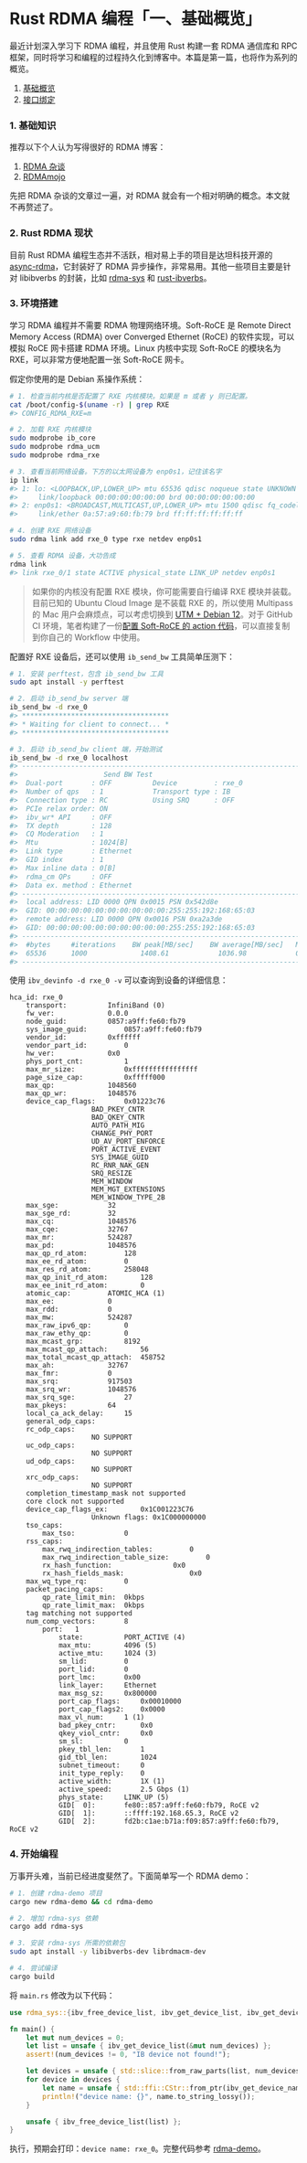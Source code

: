# Rust RDMA 编程「一、基础概览」

最近计划深入学习下 RDMA 编程，并且使用 Rust 构建一套 RDMA 通信库和 RPC 框架，同时将学习和编程的过程持久化到博客中。本篇是第一篇，也将作为系列的概览。

1. [基础概览](/rdma/rust_rdma_programming_01.html)
2. [接口绑定](/rdma/rust_rdma_programming_02.html)

### 1. 基础知识

推荐以下个人认为写得很好的 RDMA 博客：

1. [RDMA 杂谈](https://zhuanlan.zhihu.com/p/164908617)
2. [RDMAmojo](https://www.rdmamojo.com)

先把 RDMA 杂谈的文章过一遍，对 RDMA 就会有一个相对明确的概念。本文就不再赘述了。

### 2. Rust RDMA 现状

目前 Rust RDMA 编程生态并不活跃，相对易上手的项目是达坦科技开源的 [async-rdma](https://github.com/datenlord/async-rdma)，它封装好了 RDMA 异步操作，非常易用。其他一些项目主要是针对 libibverbs 的封装，比如 [rdma-sys](https://github.com/datenlord/rdma-sys) 和 [rust-ibverbs](https://github.com/jonhoo/rust-ibverbs)。

### 3. 环境搭建

学习 RDMA 编程并不需要 RDMA 物理网络环境。Soft-RoCE 是 Remote Direct Memory Access (RDMA) over Converged Ethernet (RoCE) 的软件实现，可以模拟 RoCE 网卡搭建 RDMA 环境。Linux 内核中实现 Soft-RoCE 的模块名为 RXE，可以非常方便地配置一张 Soft-RoCE 网卡。

假定你使用的是 Debian 系操作系统：

```bash
# 1. 检查当前内核是否配置了 RXE 内核模块。如果是 m 或者 y 则已配置。
cat /boot/config-$(uname -r) | grep RXE
#> CONFIG_RDMA_RXE=m

# 2. 加载 RXE 内核模块
sudo modprobe ib_core
sudo modprobe rdma_ucm
sudo modprobe rdma_rxe

# 3. 查看当前网络设备。下方的以太网设备为 enp0s1，记住该名字
ip link
#> 1: lo: <LOOPBACK,UP,LOWER_UP> mtu 65536 qdisc noqueue state UNKNOWN mode DEFAULT group default qlen 1000
#>     link/loopback 00:00:00:00:00:00 brd 00:00:00:00:00:00
#> 2: enp0s1: <BROADCAST,MULTICAST,UP,LOWER_UP> mtu 1500 qdisc fq_codel state UP mode DEFAULT group default qlen 1000
#>     link/ether 0a:57:a9:60:fb:79 brd ff:ff:ff:ff:ff:ff

# 4. 创建 RXE 网络设备
sudo rdma link add rxe_0 type rxe netdev enp0s1

# 5. 查看 RDMA 设备，大功告成
rdma link
#> link rxe_0/1 state ACTIVE physical_state LINK_UP netdev enp0s1
```

> 如果你的内核没有配置 RXE 模块，你可能需要自行编译 RXE 模块并装载。目前已知的 Ubuntu Cloud Image 是不装载 RXE 的，所以使用 Multipass 的 Mac 用户会麻烦点，可以考虑切换到 [UTM + Debian 12](https://mac.getutm.app/gallery/debian-12)。对于 GitHub CI 环境，笔者构建了一份[配置 Soft-RoCE 的 action 代码](https://github.com/SF-Zhou/setup-soft-roce-action)，可以直接复制到你自己的 Workflow 中使用。

配置好 RXE 设备后，还可以使用 `ib_send_bw` 工具简单压测下：

```bash
# 1. 安装 perftest，包含 ib_send_bw 工具
sudo apt install -y perftest

# 2. 启动 ib_send_bw server 端
ib_send_bw -d rxe_0
#> ************************************
#> * Waiting for client to connect... *
#> ************************************

# 3. 启动 ib_send_bw client 端，开始测试
ib_send_bw -d rxe_0 localhost
#> ---------------------------------------------------------------------------------------
#>                     Send BW Test
#>  Dual-port       : OFF          Device         : rxe_0
#>  Number of qps   : 1            Transport type : IB
#>  Connection type : RC           Using SRQ      : OFF
#>  PCIe relax order: ON
#>  ibv_wr* API     : OFF
#>  TX depth        : 128
#>  CQ Moderation   : 1
#>  Mtu             : 1024[B]
#>  Link type       : Ethernet
#>  GID index       : 1
#>  Max inline data : 0[B]
#>  rdma_cm QPs     : OFF
#>  Data ex. method : Ethernet
#> ---------------------------------------------------------------------------------------
#>  local address: LID 0000 QPN 0x0015 PSN 0x542d8e
#>  GID: 00:00:00:00:00:00:00:00:00:00:255:255:192:168:65:03
#>  remote address: LID 0000 QPN 0x0016 PSN 0xa2a3de
#>  GID: 00:00:00:00:00:00:00:00:00:00:255:255:192:168:65:03
#> ---------------------------------------------------------------------------------------
#>  #bytes     #iterations    BW peak[MB/sec]    BW average[MB/sec]   MsgRate[Mpps]
#>  65536      1000             1408.61            1036.98            0.016592
#> ---------------------------------------------------------------------------------------
```

使用 `ibv_devinfo -d rxe_0 -v` 可以查询到设备的详细信息：

```
hca_id:	rxe_0
	transport:			InfiniBand (0)
	fw_ver:				0.0.0
	node_guid:			0857:a9ff:fe60:fb79
	sys_image_guid:			0857:a9ff:fe60:fb79
	vendor_id:			0xffffff
	vendor_part_id:			0
	hw_ver:				0x0
	phys_port_cnt:			1
	max_mr_size:			0xffffffffffffffff
	page_size_cap:			0xfffff000
	max_qp:				1048560
	max_qp_wr:			1048576
	device_cap_flags:		0x01223c76
					BAD_PKEY_CNTR
					BAD_QKEY_CNTR
					AUTO_PATH_MIG
					CHANGE_PHY_PORT
					UD_AV_PORT_ENFORCE
					PORT_ACTIVE_EVENT
					SYS_IMAGE_GUID
					RC_RNR_NAK_GEN
					SRQ_RESIZE
					MEM_WINDOW
					MEM_MGT_EXTENSIONS
					MEM_WINDOW_TYPE_2B
	max_sge:			32
	max_sge_rd:			32
	max_cq:				1048576
	max_cqe:			32767
	max_mr:				524287
	max_pd:				1048576
	max_qp_rd_atom:			128
	max_ee_rd_atom:			0
	max_res_rd_atom:		258048
	max_qp_init_rd_atom:		128
	max_ee_init_rd_atom:		0
	atomic_cap:			ATOMIC_HCA (1)
	max_ee:				0
	max_rdd:			0
	max_mw:				524287
	max_raw_ipv6_qp:		0
	max_raw_ethy_qp:		0
	max_mcast_grp:			8192
	max_mcast_qp_attach:		56
	max_total_mcast_qp_attach:	458752
	max_ah:				32767
	max_fmr:			0
	max_srq:			917503
	max_srq_wr:			1048576
	max_srq_sge:			27
	max_pkeys:			64
	local_ca_ack_delay:		15
	general_odp_caps:
	rc_odp_caps:
					NO SUPPORT
	uc_odp_caps:
					NO SUPPORT
	ud_odp_caps:
					NO SUPPORT
	xrc_odp_caps:
					NO SUPPORT
	completion_timestamp_mask not supported
	core clock not supported
	device_cap_flags_ex:		0x1C001223C76
					Unknown flags: 0x1C000000000
	tso_caps:
		max_tso:			0
	rss_caps:
		max_rwq_indirection_tables:			0
		max_rwq_indirection_table_size:			0
		rx_hash_function:				0x0
		rx_hash_fields_mask:				0x0
	max_wq_type_rq:			0
	packet_pacing_caps:
		qp_rate_limit_min:	0kbps
		qp_rate_limit_max:	0kbps
	tag matching not supported
	num_comp_vectors:		8
		port:	1
			state:			PORT_ACTIVE (4)
			max_mtu:		4096 (5)
			active_mtu:		1024 (3)
			sm_lid:			0
			port_lid:		0
			port_lmc:		0x00
			link_layer:		Ethernet
			max_msg_sz:		0x800000
			port_cap_flags:		0x00010000
			port_cap_flags2:	0x0000
			max_vl_num:		1 (1)
			bad_pkey_cntr:		0x0
			qkey_viol_cntr:		0x0
			sm_sl:			0
			pkey_tbl_len:		1
			gid_tbl_len:		1024
			subnet_timeout:		0
			init_type_reply:	0
			active_width:		1X (1)
			active_speed:		2.5 Gbps (1)
			phys_state:		LINK_UP (5)
			GID[  0]:		fe80::857:a9ff:fe60:fb79, RoCE v2
			GID[  1]:		::ffff:192.168.65.3, RoCE v2
			GID[  2]:		fd2b:c1ae:b71a:f09:857:a9ff:fe60:fb79, RoCE v2
```

### 4. 开始编程

万事开头难，当前已经进度斐然了。下面简单写一个 RDMA demo：

```bash
# 1. 创建 rdma-demo 项目
cargo new rdma-demo && cd rdma-demo

# 2. 增加 rdma-sys 依赖
cargo add rdma-sys

# 3. 安装 rdma-sys 所需的依赖包
sudo apt install -y libibverbs-dev librdmacm-dev

# 4. 尝试编译
cargo build
```

将 `main.rs` 修改为以下代码：

```rust
use rdma_sys::{ibv_free_device_list, ibv_get_device_list, ibv_get_device_name};

fn main() {
    let mut num_devices = 0;
    let list = unsafe { ibv_get_device_list(&mut num_devices) };
    assert!(num_devices != 0, "IB device not found!");

    let devices = unsafe { std::slice::from_raw_parts(list, num_devices as usize) };
    for device in devices {
        let name = unsafe { std::ffi::CStr::from_ptr(ibv_get_device_name(*device)) };
        println!("device name: {}", name.to_string_lossy());
    }

    unsafe { ibv_free_device_list(list) };
}
```

执行，预期会打印：`device name: rxe_0`。完整代码参考 [rdma-demo](https://github.com/SF-Zhou/rdma-demo)。
